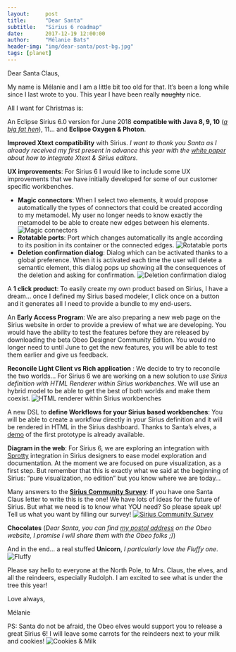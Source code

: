 ```yaml
---
layout:     post
title:      "Dear Santa"
subtitle:   "Sirius 6 roadmap"
date:       2017-12-19 12:00:00
author:     "Mélanie Bats"
header-img: "img/dear-santa/post-bg.jpg"
tags: [planet]
---
```

Dear Santa Claus,

My name is Mélanie and I am a little bit too old for that. It’s been a long while since I last wrote to you. This year I have been really ~~naughty~~ nice. 

All I want for Christmas is:

An Eclipse Sirius 6.0 version for June 2018 **compatible with Java 8, 9, 10** (_[a big fat hen](https://youtu.be/t7wFJzPIw8I?t=13)_), 11...  and **Eclipse Oxygen & Photon**.

**Improved Xtext compatibility** with Sirius. _I want to thank you Santa as I already received my first present in advance this year with the [white paper](https://www.obeodesigner.com/en/white-paper-xtext-sirius) about how to integrate Xtext & Sirius editors._

**UX improvements**: For Sirius 6 I would like to include some UX improvements that we have initially developed for some of our customer specific workbenches.
  - **Magic connectors**: When I select two elements, it would propose automatically the types of connectors that could be created according to my metamodel. My user no longer needs to know exactly the metamodel to be able to create new edges between his elements.
  ![Magic connectors](/img/dear-santa/MagicConnector.gif)
  - **Rotatable ports**: Port which changes automatically its angle according to its position in its container or the connected edges.
  ![Rotatable ports](/img/dear-santa/RotatablePort.png)
  - **Deletion confirmation dialog**: Dialog which can be activated thanks to a global preference. When it is activated each time the user will delete a semantic element, this dialog pops up showing all the consequences of the deletion and asking for confirmation.
  ![Deletion confirmation dialog](/img/dear-santa/DeletionDialog.png)
  
A **1 click product**: To easily create my own product based on Sirius, I have a dream… once I defined my Sirius based modeler, I click once on a button and it generates all I need to provide a bundle to my end-users.

An **Early Access Program**: We are also preparing a new web page on the Sirius website in order to provide a preview of what we are developing. You would have the ability to test the features before they are released by downloading the beta Obeo Designer Community Edition. You would no longer need to until June to get the new features, you will be able to test them earlier and give us feedback.

**Reconcile Light Client vs Rich application** : We decide to try to reconcile the two worlds… For Sirius 6 we are working on a new solution to *use Sirius definition with HTML Renderer within Sirius workbenches*. We will use an hybrid model to be able to get the best of both worlds and make them coexist.
![HTML renderer within Sirius workbenches](/img/dear-santa/HTMLRendererInSirius.png)

A new DSL to **define Workflows for your Sirius based workbenches**: You will be able to create a workflow directly in your Sirius definition and it will be rendered in HTML in the Sirius dashboard. Thanks to Santa’s elves, a [demo](https://youtu.be/gm0Pn4sg5hw) of the first prototype is already available.

**Diagram in the web**: For Sirius 6, we are exploring an integration with [Sprotty](http://52.29.251.2:8081/examples/index.html) integration in Sirius designers to ease model exploration and documentation. At the moment we are focused on pure visualization, as a first step. But remember that this is exactly what we said at the beginning of Sirius: “pure visualization, no edition” but you know where we are today…

Many answers to the **[Sirius Community Survey](http://bit.ly/SiriusCommunitySurvey)**: If you have one Santa Claus letter to write this is the one! We have lots of ideas for the future of Sirius. But what we need is to know what YOU need? So please speak up! Tell us what you want by filling our survey!
[![Sirius Community Survey](/img/dear-santa/SiriusCommunitySurvey.png)](http://bit.ly/SiriusCommunitySurvey)

**Chocolates** (_Dear Santa, you can find [my postal address](https://www.obeo.fr/fr/contact) on the Obeo website, I promise I will share them with the Obeo folks ;)_) 

And in the end... a real stuffed **Unicorn**, _I particularly love the Fluffy one_.
![Fluffy](/img/dear-santa/Fluffy.png)

Please say hello to everyone at the North Pole, to Mrs. Claus, the elves, and all the reindeers, especially Rudolph. I am excited to see what is under the tree this year!

Love always,

Mélanie

PS: Santa do not be afraid, the Obeo elves would support you to release a great Sirius 6! I will leave some carrots for the reindeers next to your milk and cookies!
![Cookies & Milk](/img/dear-santa/cookies-milk.jpg)